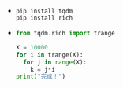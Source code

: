 - ```
  pip install tqdm
  pip install rich
  ```
- ```python
  from tqdm.rich import trange
  
  X = 10000
  for i in trange(X):
    for j in range(X):
      k = j*i
  print("完成！")
  ```
